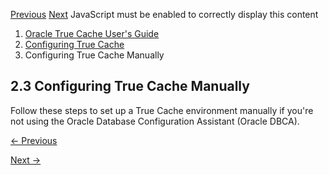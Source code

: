 [Previous](configuring-true-cache-oracle-dbca.md)
[Next](prerequisites1.md) JavaScript must be enabled to correctly display
this content

  1. [Oracle True Cache User's Guide](index.md)
  2. [Configuring True Cache](configuring-true-cache.md)
  3. Configuring True Cache Manually

## 2.3 Configuring True Cache Manually

Follow these steps to set up a True Cache environment manually if you're not
using the Oracle Database Configuration Assistant (Oracle DBCA).


[← Previous](configuring-true-cache-oracle-dbca.md)

[Next →](prerequisites1.md)
